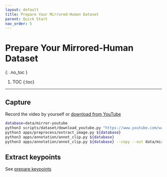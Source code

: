 ```yaml
---
layout: default
title: Prepare Your Mirrored-Human Dataset
parent: Quick Start
nav_order: 5
---
```


# Prepare Your Mirrored-Human Dataset
{: .no_toc }

1. TOC
{:toc}
---

## Capture

Record the video by yourself or [download from YouTube](./capture_youtube.md)

```bash
database=data/mirror-youtube
python3 scripts/dataset/download_youtube.py "https://www.youtube.com/watch?v=hVDPS-f6K5o" --database ${database}
python3 apps/preprocess/extract_image.py ${database}
python3 apps/annotation/annot_clip.py ${database}
python3 apps/annotation/annot_clip.py ${database} --copy --out data/mirror-youtube-clip
```

## Extract keypoints

See [prepare keypoints](./keypoints.md#extract-keypoints)


<!-- ## One step reconstruction

```bash
xxx
```

The rendered results will be saved at `${data}/output-mirror/smplmesh/`.

If some bug occurs, you should run this algorithm step-by-step and check the results of each step.

## Detect and track the human

```bash
python3 apps/preprocess/extract_keypoints.py ${data} --mode yolo-hrnet
python3 apps/preprocess/extract_track.py ${data}
```

Process failure tracking:

**case 1:** tracking failed because wrong clip, you should re-clip this sequence:

```bash
python3 scripts/preprocess/reclip.py ${data} --start 0 --end <right_end_frame> --delete
```

This script will auto create a new folder and copy the images and annotations to the new folder. `--delete` flag will help you to delete the origina folder.


## Fitting SMPL

```bash
python3 apps/demo/mocap.py ${data} --mode mirror --mono
``` -->
